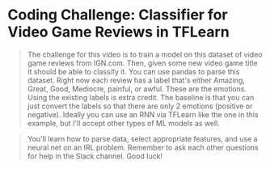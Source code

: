 # Coding Challenge: Classifier for Video Game Reviews in TFLearn #

> The challenge for this video is to train a model on this dataset of video game reviews from IGN.com. Then, given some new video game title it should be able to classify it. You can use pandas to parse this dataset. Right now each review has a label that's either Amazing, Great, Good, Mediocre, painful, or awful. These are the emotions. Using the existing labels is extra credit. The baseline is that you can just convert the labels so that there are only 2 emotions (positive or negative). Ideally you can use an RNN via TFLearn like the one in this example, but I'll accept other types of ML models as well.

> You'll learn how to parse data, select appropriate features, and use a neural net on an IRL problem. Remember to ask each other questions for help in the Slack channel. Good luck!
